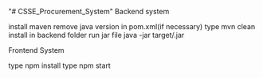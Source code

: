 "# CSSE_Procurement_System" 
Backend system

install maven
remove java version in pom.xml(if necessary)
type mvn clean install in backend folder
run jar file java -jar target/<file>.jar

Frontend System

type npm install
type npm start